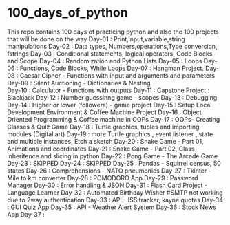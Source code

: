 # 100_days_of_python
This repo contains 100 days of practicing python and also the 100 projects that will be done on the way
Day-01 : Print,input,variable,string manipulations
Day-02 : Data types, Numbers,operations,Type conversion, fstrings
Day-03 : Conditional statements, logical operators, Code Blocks and Scope
Day-04 : Randomization and Python Lists
Day-05 : Loops
Day-06 : Functions, Code Blocks, While Loops
Day-07 : Hangman Project.
Day-08 : Caesar Cipher - Functions with input and arguments and parameters
Day-09 : Silent Auctioning - Dictionaries & Nesting  
Day-10 : Calculator - Functions with outputs
Day-11 : Capstone Project : Blackjack
Day-12 : Number guessinng game - scopes 
Day-13 : Debugging
Day-14 : Higher or lower (followers) - game project
Day-15 : Setup Local Development Environment & Coffee Machine Project
Day-16 : Object Oriented Programming & Coffee machine in OOPs
Day-17 : OOPs- Creating Classes & Quiz Game
Day-18 : Turtle graphics, tuples and importing modules (Digital art)
Day-19 : more Turtle graphics , event listener , state and multiple instances, Etch a sketch
Day-20 : Snake Game - Part 01, Animations and coordinates
Day-21 : Snake Game - Part 02, Class inheritence and slicing in python 
Day-22 : Pong Game - The Arcade Game
Day-23 : SKIPPED
Day-24 : SKIPPED
Day-25 : Pandas - Squirrel census, 50 states
Day-26 : Comprehensions - NATO pneumonics
Day-27 : Tkinter - Mile to km converter
Day-28 : POMODORO App
Day-29 : Password Manager
Day-30 : Error handling & JSON
Day-31 : Flash Card Project - Language Learner
Day-32 : Automated Birthday Wisher #SMTP not working due to 2way authentication 
Day-33 : API - ISS tracker, kayne quotes
Day-34 : GUI Quiz App
Day-35 : API - Weather Alert System
Day-36 : Stock News App
Day-37 : 
 